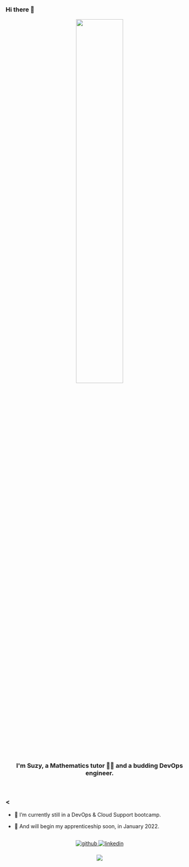 ### Hi there 👋

<div align="center">
<img src="https://rishavanand.github.io/static/images/greetings.gif" align="center" style="width: 50%" />
</div>  

<br/>  

### <div align="center">I'm Suzy, a Mathematics tutor 👨‍💻 and a budding DevOps engineer. </div>  

<br/>  

### <  
 

- 🔭 I’m currently still in a DevOps & Cloud Support bootcamp.
  

- 🌱 And will begin my apprenticeship soon, in January 2022.  






##
<div align="center">
<a href="https://github.com/https://github.com/suzylau" target="_blank">
<img src=https://img.shields.io/badge/github-%2324292e.svg?&style=for-the-badge&logo=github&logoColor=white alt=github style="margin-bottom: 5px;" />
</a>
<a href="https://www.linkedin.com/in/suzylau" target="_blank">
<img src=https://img.shields.io/badge/linkedin-%231E77B5.svg?&style=for-the-badge&logo=linkedin&logoColor=white alt=linkedin style="margin-bottom: 5px;" />
</a>  
</div>  

<br/>  

<div align="center">
<img src="https://komarev.com/ghpvc/?username=suzylau&&style=flat-square" align="center" />
</div>  
  

<br/>  
  

<!--
**suzylau/suzylau** is a ✨ _special_ ✨ repository because its `README.md` (this file) appears on your GitHub profile.

Here are some ideas to get you started:

- 🔭 I’m currently working on ...
- 🌱 I’m currently learning ...
- 👯 I’m looking to collaborate on ...
- 🤔 I’m looking for help with ...
- 💬 Ask me about ...
- 📫 How to reach me: ...
- 😄 Pronouns: ...
- ⚡ Fun fact: ...
-->
